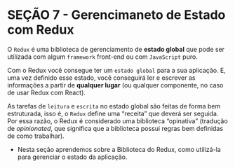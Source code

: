 # SEÇÃO 7 - Gerencimaneto de Estado com Redux

O `Redux` é uma biblioteca de gerenciamento de **estado global** que pode ser utilizada com algum `framework` front-end ou com `JavaScript` puro.

Com o Redux você consegue ter um `estado global` para a sua aplicação. E, uma vez definido esse estado, você conseguirá ler e escrever as informações a partir de **qualquer lugar** (ou qualquer componente, no caso de usar Redux com React).

As tarefas de `leitura` e `escrita` no estado global são feitas de forma bem estruturada, isso é, o `Redux` define uma “receita” que deverá ser seguida. Por essa razão, o Redux é considerado uma biblioteca “opinativa” (tradução de *opinionated*, que significa que a biblioteca possui regras bem definidas de como trabalhar).

* Nesta seção aprendemos sobre a Biblioteca do Redux, como utilizá-la para gerenciar o estado da aplicação.